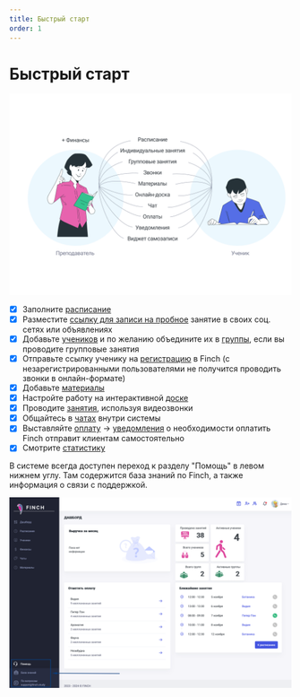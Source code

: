 ```yaml
---
title: Быстрый старт
order: 1
---
```


# Быстрый старт

![](<../.gitbook/assets/image (22).png>)

* [x] Заполните [расписание](../zanyatiya-i-videozvonki/raspisanie.md)
* [x] Разместите [ссылку для записи на пробное](ssylka-zapis-na-probnoe.md) занятие в своих соц. сетях или объявлениях
* [x] Добавьте [учеников](../ucheniki-i-gruppy/ucheniki.md) и по желанию объедините их в [группы](../ucheniki-i-gruppy/gruppy.md), если вы проводите групповые занятия
* [x] Отправьте ссылку ученику на [регистрацию](../ucheniki-i-gruppy/ucheniki.md#registraciya-uchenikov) в Finch (с незарегистрированными пользователями не получится проводить звонки в онлайн-формате)
* [x] Добавьте [материалы](broken-reference)
* [x] Настройте работу на интерактивной [доске](../zanyatiya-i-videozvonki/provedenie-zanyatii-v-onlain-formate/ispolzovanie-interaktivnoi-doski.md)
* [x] Проводите [занятия](broken-reference), используя видеозвонки
* [x] Общайтесь в [чатах](../uvedomleniya-i-chaty/chaty.md) внутри системы
* [x] Выставляйте [оплату](../ucheniki-i-gruppy/stoimost-zanyatii-vystavlenie-oplaty.md) -> [уведомления](../uvedomleniya-i-chaty/uvedomleniya.md) о необходимости оплатить Finch отправит клиентам самостоятельно
* [x] Смотрите [статистику](../statistika/finansy.md)

В системе всегда доступен переход к разделу "Помощь" в левом нижнем углу. Там содержится база знаний по Finch, а также информация о связи с поддержкой.

![](<../.gitbook/assets/image (120).png>)